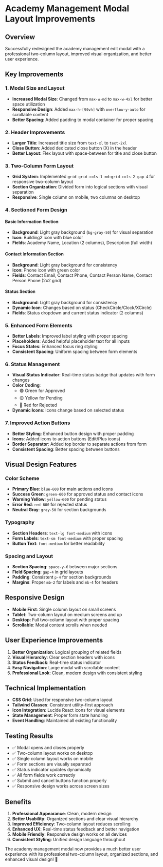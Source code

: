 # Academy Management Modal Layout Improvements

## Overview
Successfully redesigned the academy management edit modal with a professional two-column layout, improved visual organization, and better user experience.

## Key Improvements

### 1. Modal Size and Layout
- **Increased Modal Size**: Changed from `max-w-md` to `max-w-4xl` for better space utilization
- **Responsive Design**: Added `max-h-[90vh]` with `overflow-y-auto` for scrollable content
- **Better Spacing**: Added padding to modal container for proper spacing

### 2. Header Improvements
- **Larger Title**: Increased title size from `text-xl` to `text-2xl`
- **Close Button**: Added dedicated close button (X) in the header
- **Better Layout**: Flex layout with space-between for title and close button

### 3. Two-Column Form Layout
- **Grid System**: Implemented `grid grid-cols-1 md:grid-cols-2 gap-4` for responsive two-column layout
- **Section Organization**: Divided form into logical sections with visual separation
- **Responsive**: Single column on mobile, two columns on desktop

### 4. Sectioned Form Design

#### Basic Information Section
- **Background**: Light gray background (`bg-gray-50`) for visual separation
- **Icon**: Building2 icon with blue color
- **Fields**: Academy Name, Location (2 columns), Description (full width)

#### Contact Information Section  
- **Background**: Light gray background for consistency
- **Icon**: Phone icon with green color
- **Fields**: Contact Email, Contact Phone, Contact Person Name, Contact Person Phone (2x2 grid)

#### Status Section
- **Background**: Light gray background for consistency
- **Dynamic Icon**: Changes based on status (CheckCircle/Clock/XCircle)
- **Fields**: Status dropdown and current status indicator (2 columns)

### 5. Enhanced Form Elements
- **Better Labels**: Improved label styling with proper spacing
- **Placeholders**: Added helpful placeholder text for all inputs
- **Focus States**: Enhanced focus ring styling
- **Consistent Spacing**: Uniform spacing between form elements

### 6. Status Management
- **Visual Status Indicator**: Real-time status badge that updates with form changes
- **Color Coding**: 
  - 🟢 Green for Approved
  - 🟡 Yellow for Pending  
  - 🔴 Red for Rejected
- **Dynamic Icons**: Icons change based on selected status

### 7. Improved Action Buttons
- **Better Styling**: Enhanced button design with proper padding
- **Icons**: Added icons to action buttons (Edit/Plus icons)
- **Border Separator**: Added top border to separate actions from form
- **Consistent Spacing**: Better spacing between buttons

## Visual Design Features

### Color Scheme
- **Primary Blue**: `blue-600` for main actions and icons
- **Success Green**: `green-600` for approved status and contact icons
- **Warning Yellow**: `yellow-600` for pending status
- **Error Red**: `red-600` for rejected status
- **Neutral Gray**: `gray-50` for section backgrounds

### Typography
- **Section Headers**: `text-lg font-medium` with icons
- **Form Labels**: `text-sm font-medium` with proper spacing
- **Button Text**: `font-medium` for better readability

### Spacing and Layout
- **Section Spacing**: `space-y-6` between major sections
- **Field Spacing**: `gap-4` in grid layouts
- **Padding**: Consistent `p-4` for section backgrounds
- **Margins**: Proper `mb-2` for labels and `mb-4` for headers

## Responsive Design
- **Mobile First**: Single column layout on small screens
- **Tablet**: Two-column layout on medium screens and up
- **Desktop**: Full two-column layout with proper spacing
- **Scrollable**: Modal content scrolls when needed

## User Experience Improvements
1. **Better Organization**: Logical grouping of related fields
2. **Visual Hierarchy**: Clear section headers with icons
3. **Status Feedback**: Real-time status indicator
4. **Easy Navigation**: Large modal with scrollable content
5. **Professional Look**: Clean, modern design with consistent styling

## Technical Implementation
- **CSS Grid**: Used for responsive two-column layout
- **Tailwind Classes**: Consistent utility-first approach
- **Icon Integration**: Lucide React icons for visual elements
- **State Management**: Proper form state handling
- **Event Handling**: Maintained all existing functionality

## Testing Results
- ✅ Modal opens and closes properly
- ✅ Two-column layout works on desktop
- ✅ Single column layout works on mobile
- ✅ Form sections are visually separated
- ✅ Status indicator updates dynamically
- ✅ All form fields work correctly
- ✅ Submit and cancel buttons function properly
- ✅ Responsive design works across screen sizes

## Benefits
1. **Professional Appearance**: Clean, modern design
2. **Better Usability**: Organized sections and clear visual hierarchy
3. **Improved Efficiency**: Two-column layout reduces scrolling
4. **Enhanced UX**: Real-time status feedback and better navigation
5. **Mobile Friendly**: Responsive design works on all devices
6. **Consistent Styling**: Unified design language throughout

The academy management modal now provides a much better user experience with its professional two-column layout, organized sections, and enhanced visual design! 🎉
